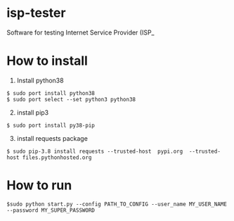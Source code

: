 # isp-tester
Software for testing Internet Service Provider (ISP_

# How to install

1. Install python38
```
$ sudo port install python38
$ sudo port select --set python3 python38
```

2. install pip3
```
$ sudo port install py38-pip

```

3. install requests package
```
$ sudo pip-3.8 install requests --trusted-host  pypi.org  --trusted-host files.pythonhosted.org
```

# How to run

```
$sudo python start.py --config PATH_TO_CONFIG --user_name MY_USER_NAME --password MY_SUPER_PASSWORD
```
